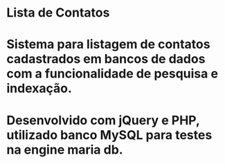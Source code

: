 # Lista de Contatos

# Sistema para listagem de contatos cadastrados em bancos de dados com a funcionalidade de pesquisa e indexação.

# Desenvolvido com  jQuery e PHP, utilizado banco MySQL para testes na engine maria db.
